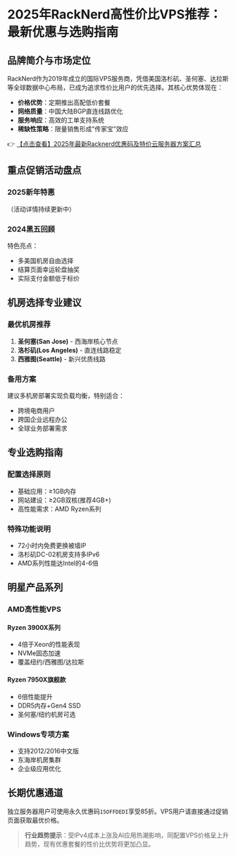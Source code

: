 # 2025年RackNerd高性价比VPS推荐：最新优惠与选购指南

## 品牌简介与市场定位
RackNerd作为2019年成立的国际VPS服务商，凭借美国洛杉矶、圣何塞、达拉斯等全球数据中心布局，已成为追求性价比用户的优先选择。其核心优势体现在：
- **价格优势**：定期推出高配低价套餐
- **网络质量**：中国大陆BGP直连线路优化
- **服务响应**：高效的工单支持系统
- **稀缺性策略**：限量销售形成"传家宝"效应

👉 [【点击查看】2025年最新Racknerd优惠码及特价云服务器方案汇总](https://bit.ly/Rack_Nerd)

## 重点促销活动盘点
### 2025新年特惠
（活动详情持续更新中）

### 2024黑五回顾
特色亮点：
- 多美国机房自由选择
- 结算页面幸运轮盘抽奖
- 实际支付金额低于标价

## 机房选择专业建议
### 最优机房推荐
1. **圣何塞(San Jose)** - 西海岸核心节点
2. **洛杉矶(Los Angeles)** - 直连线路稳定
3. **西雅图(Seattle)** - 新兴优质线路

### 备用方案
建议多机房部署实现负载均衡，特别适合：
- 跨境电商用户
- 跨国企业远程办公
- 全球业务部署需求

## 专业选购指南
### 配置选择原则
- 基础应用：≥1GB内存
- 网站建设：≥2GB双核(推荐4GB+)
- 高性能需求：AMD Ryzen系列

### 特殊功能说明
- 72小时内免费更换被墙IP
- 洛杉矶DC-02机房支持多IPv6
- AMD系列性能达Intel的4-6倍

## 明星产品系列
### AMD高性能VPS
#### Ryzen 3900X系列
- 4倍于Xeon的性能表现
- NVMe固态加速
- 覆盖纽约/西雅图/达拉斯

#### Ryzen 7950X旗舰款
- 6倍性能提升
- DDR5内存+Gen4 SSD
- 圣何塞/纽约机房可选

### Windows专项方案
- 支持2012/2016中文版
- 东海岸机房集群
- 企业级应用优化

## 长期优惠通道
独立服务器用户可使用永久优惠码`15OFFDEDI`享受85折。VPS用户请直接通过促销页面获取最优价格。

> **行业趋势提示**：受IPv4成本上涨及AI应用热潮影响，同配置VPS价格呈上升趋势，现有优惠套餐的性价比优势将更加凸显。